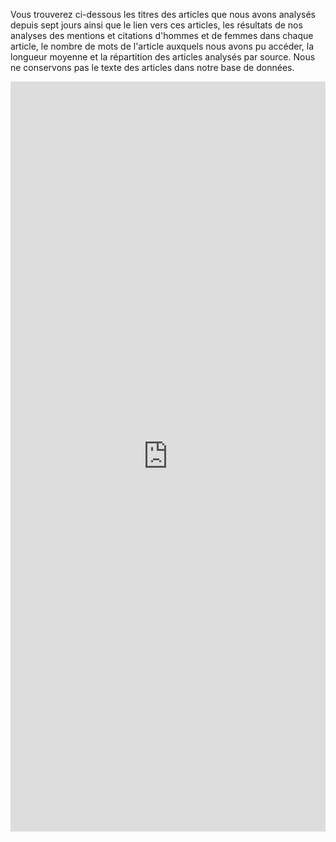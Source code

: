 Vous trouverez ci-dessous les titres des articles que nous avons analysés depuis sept jours ainsi que le lien vers ces articles, les résultats de nos analyses des mentions et citations d'hommes et de femmes dans chaque article, le nombre de mots de l'article auxquels nous avons pu accéder, la longueur moyenne et la répartition des articles analysés par source. Nous ne conservons pas le texte des articles dans notre base de données.

<div align=center>
    <iframe
        src="https://gendered-news.imag.fr/metabase/public/dashboard/8519fa27-270c-4eb5-945e-fa149c5cded6#titled=false"
        frameborder="0"
        width="100%"
        height="1200"
        allowtransparency
    ></iframe>
</div>
